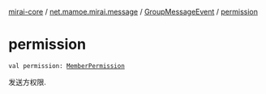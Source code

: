 [mirai-core](../../index.md) / [net.mamoe.mirai.message](../index.md) / [GroupMessageEvent](index.md) / [permission](./permission.md)

# permission

`val permission: `[`MemberPermission`](../../net.mamoe.mirai.contact/-member-permission/index.md)

发送方权限.

